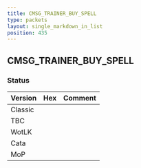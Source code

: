 ```yaml
---
title: CMSG_TRAINER_BUY_SPELL
type: packets
layout: single_markdown_in_list
position: 435
---
```


## CMSG_TRAINER_BUY_SPELL

### Status

Version | Hex | Comment
---------- | ---------- | ---------- 
Classic |  |  
TBC |  |  
WotLK |  |  
Cata |  |  
MoP |  |  
